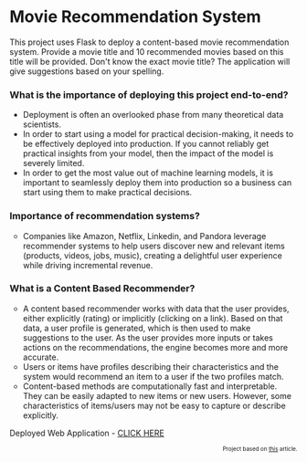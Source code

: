 # Movie Recommendation System

This project uses Flask to deploy a content-based movie recommendation system. Provide a movie title and 10 recommended movies based on this title will be provided. Don't know the exact movie title? The application will give suggestions based on your spelling. 


### What is the importance of deploying this project end-to-end?
  - Deployment is often an overlooked phase from many theoretical data scientists.
  - In order to start using a model for practical decision-making, it needs to be effectively deployed into production. If you cannot reliably get practical insights from your model, then the impact of the model is severely limited.
  - In order to get the most value out of machine learning models, it is important to seamlessly deploy them into production so a business can start using them to make practical decisions.

   <h3 class="tab"> Importance of recommendation systems?</h3>
      <ul style="list-style-type:circle">
         <li>Companies like Amazon, Netflix, Linkedin, and Pandora leverage recommender systems to help users discover new and relevant items (products, videos, jobs, music), creating a delightful user experience while driving incremental revenue.</li>
      </ul>
   <h3 class="tab"> What is a Content Based Recommender? </h3>
   <ul style="list-style-type:circle">
      <li> A content based recommender works with data that the user provides, either explicitly (rating) or 
         implicitly (clicking on a link). Based on that data, a user profile is generated, which is then used 
         to make suggestions to the user. As the user provides more inputs or takes actions on the recommendations, 
         the engine becomes more and more accurate.
      </li>
      <li> Users or items have profiles describing their characteristics and the 
         system would recommend an item to a user if the two profiles match.
      </li>
      <li> Content-based methods are computationally fast and interpretable. They can be easily adapted to new items or new 
         users. However, some characteristics of items/users may not be easy to capture or describe explicitly.
      </li>
   </ul>

Deployed Web Application - [CLICK HERE](http://cb-movie-recommendation-system.herokuapp.com/)

<p align="right">
  <sub><sup>Project based on <a href="https://medium.com/@pklappy21/movie-recommendation-system-python-flask-web-application-heroku-deployment-7e39492b640c?source=friends_link&sk=6efee6fd96fe37c033235015dc9b0950">this</a> article.
</sup></sub>
</p>






